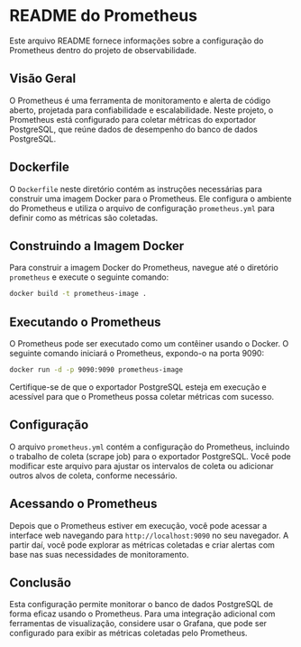 # README do Prometheus

Este arquivo README fornece informações sobre a configuração do Prometheus dentro do projeto de observabilidade.

## Visão Geral

O Prometheus é uma ferramenta de monitoramento e alerta de código aberto, projetada para confiabilidade e escalabilidade. Neste projeto, o Prometheus está configurado para coletar métricas do exportador PostgreSQL, que reúne dados de desempenho do banco de dados PostgreSQL.

## Dockerfile

O `Dockerfile` neste diretório contém as instruções necessárias para construir uma imagem Docker para o Prometheus. Ele configura o ambiente do Prometheus e utiliza o arquivo de configuração `prometheus.yml` para definir como as métricas são coletadas.

## Construindo a Imagem Docker

Para construir a imagem Docker do Prometheus, navegue até o diretório `prometheus` e execute o seguinte comando:

```bash
docker build -t prometheus-image .
```

## Executando o Prometheus

O Prometheus pode ser executado como um contêiner usando o Docker. O seguinte comando iniciará o Prometheus, expondo-o na porta 9090:

```bash
docker run -d -p 9090:9090 prometheus-image
```

Certifique-se de que o exportador PostgreSQL esteja em execução e acessível para que o Prometheus possa coletar métricas com sucesso.

## Configuração

O arquivo `prometheus.yml` contém a configuração do Prometheus, incluindo o trabalho de coleta (scrape job) para o exportador PostgreSQL. Você pode modificar este arquivo para ajustar os intervalos de coleta ou adicionar outros alvos de coleta, conforme necessário.

## Acessando o Prometheus

Depois que o Prometheus estiver em execução, você pode acessar a interface web navegando para `http://localhost:9090` no seu navegador. A partir daí, você pode explorar as métricas coletadas e criar alertas com base nas suas necessidades de monitoramento.

## Conclusão

Esta configuração permite monitorar o banco de dados PostgreSQL de forma eficaz usando o Prometheus. Para uma integração adicional com ferramentas de visualização, considere usar o Grafana, que pode ser configurado para exibir as métricas coletadas pelo Prometheus.